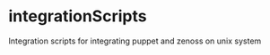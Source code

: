 integrationScripts
==================

Integration scripts for integrating puppet and zenoss on unix system
